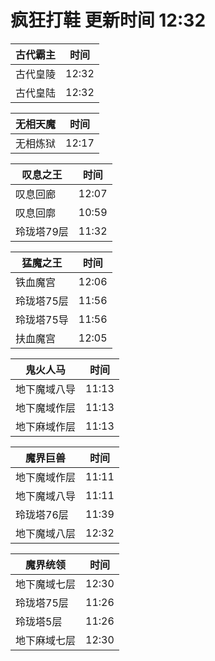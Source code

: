 # 疯狂打鞋 更新时间 12:32

| 古代霸主   | 时间    |
|--------|-------|
| 古代皇陵 | 12:32 |
| 古代皇陆 | 12:32 |

| 无相天魔   | 时间    |
|--------|-------|
| 无相炼狱 | 12:17 |

| 叹息之王   | 时间    |
|--------|-------|
| 叹息回廊 | 12:07 |
| 叹息回廓 | 10:59 |
| 玲珑塔79层 | 11:32 |

| 猛魔之王   | 时间    |
|--------|-------|
| 铁血魔宫 | 12:06 |
| 玲珑塔75层 | 11:56 |
| 玲珑塔75导 | 11:56 |
| 扶血魔宫 | 12:05 |

| 鬼火人马   | 时间    |
|--------|-------|
| 地下魔域八导 | 11:13 |
| 地下魔域作层 | 11:13 |
| 地下麻域作层 | 11:13 |

| 魔界巨兽   | 时间    |
|--------|-------|
| 地下魔域作层 | 11:11 |
| 地下魔域八导 | 11:11 |
| 玲珑塔76层 | 11:39 |
| 地下魔域八层 | 12:32 |

| 魔界统领   | 时间    |
|--------|-------|
| 地下魔域七层 | 12:30 |
| 玲珑塔75层 | 11:26 |
| 玲珑塔5层 | 11:26 |
| 地下麻域七层 | 12:30 |